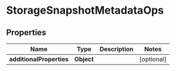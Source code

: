 

# StorageSnapshotMetadataOps


## Properties

Name | Type | Description | Notes
------------ | ------------- | ------------- | -------------
**additionalProperties** | **Object** |  |  [optional]




